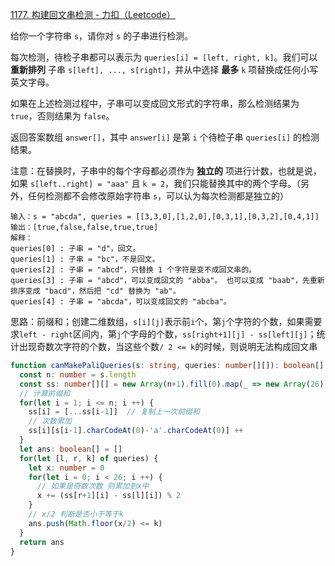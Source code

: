 [1177. 构建回文串检测 - 力扣（Leetcode）](https://leetcode.cn/problems/can-make-palindrome-from-substring/description/)

给你一个字符串 `s`，请你对 `s` 的子串进行检测。

每次检测，待检子串都可以表示为 `queries[i] = [left, right, k]`。我们可以 **重新排列** 子串 `s[left], ..., s[right]`，并从中选择 **最多** `k` 项替换成任何小写英文字母。 

如果在上述检测过程中，子串可以变成回文形式的字符串，那么检测结果为 `true`，否则结果为 `false`。

返回答案数组 `answer[]`，其中 `answer[i]` 是第 `i` 个待检子串 `queries[i]` 的检测结果。

注意：在替换时，子串中的每个字母都必须作为 **独立的** 项进行计数，也就是说，如果 `s[left..right] = "aaa"` 且 `k = 2`，我们只能替换其中的两个字母。（另外，任何检测都不会修改原始字符串 `s`，可以认为每次检测都是独立的）

```
输入：s = "abcda", queries = [[3,3,0],[1,2,0],[0,3,1],[0,3,2],[0,4,1]]
输出：[true,false,false,true,true]
解释：
queries[0] : 子串 = "d"，回文。
queries[1] : 子串 = "bc"，不是回文。
queries[2] : 子串 = "abcd"，只替换 1 个字符是变不成回文串的。
queries[3] : 子串 = "abcd"，可以变成回文的 "abba"。 也可以变成 "baab"，先重新排序变成 "bacd"，然后把 "cd" 替换为 "ab"。
queries[4] : 子串 = "abcda"，可以变成回文的 "abcba"。
```

思路：前缀和；创建二维数组，`s[i][j]`表示前`i`个，第`j`个字符的个数，如果需要求`left - right`区间内，第`j`个字母的个数，`ss[right+1][j] - ss[left][j]`；统计出现奇数次字符的个数，当这些个数`/ 2 <= k`的时候，则说明无法构成回文串

```typescript
function canMakePaliQueries(s: string, queries: number[][]): boolean[] {
  const n: number = s.length
  const ss: number[][] = new Array(n+1).fill(0).map(_ => new Array(26).fill(0))
  // 计算前缀和
  for(let i = 1; i <= n; i ++) {
    ss[i] = [...ss[i-1]]  // 复制上一次前缀和
    // 次数累加
    ss[i][s[i-1].charCodeAt(0)-'a'.charCodeAt(0)] ++
  }
  let ans: boolean[] = []
  for(let [l, r, k] of queries) {
    let x: number = 0
    for(let i = 0; i < 26; i ++) {
      // 如果是奇数次数 则累加到x中
      x += (ss[r+1][i] - ss[l][i]) % 2
    }
    // x/2 判断是否小于等于k
    ans.push(Math.floor(x/2) <= k)
  }
  return ans
}
```


